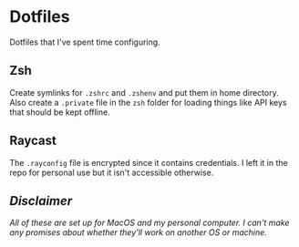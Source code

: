# Dotfiles
Dotfiles that I've spent time configuring.

## Zsh
Create symlinks for `.zshrc` and `.zshenv` and put them in home directory. Also create a `.private` file in the `zsh` folder for loading things like API keys that should be kept offline.

## Raycast
The `.rayconfig` file is encrypted since it contains credentials. I left it in the repo for personal use but it isn't accessible otherwise.

## *Disclaimer*
*All of these are set up for MacOS and my personal computer. I can't make any promises about whether they'll work on another OS or machine.*
